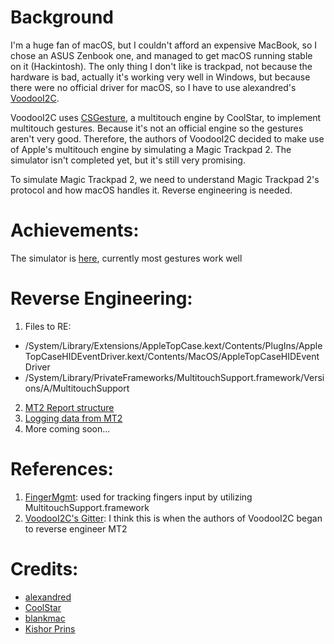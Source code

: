 # Background
I'm a huge fan of macOS, but I couldn't afford an expensive MacBook, so I chose an ASUS Zenbook one, and managed to get macOS running stable on it (Hackintosh). The only thing I don't like is trackpad, not because the hardware is bad, actually it's working very well in Windows, but because there were no official driver for macOS, so I have to use alexandred's [VoodooI2C](https://github.com/alexandred/VoodooI2C).

VoodooI2C uses [CSGesture](https://github.com/alexandred/VoodooI2C/tree/master/Multitouch%20Support/CSGesture), a multitouch engine by CoolStar, to implement multitouch gestures. Because it's not an official engine so the gestures aren't very good. Therefore, the authors of VoodooI2C decided to make use of Apple's multitouch engine by simulating a Magic Trackpad 2. The simulator isn't completed yet, but it's still very promising. 

To simulate Magic Trackpad 2, we need to understand Magic Trackpad 2's protocol and how macOS handles it. Reverse engineering is needed.

# Achievements:
The simulator is [here](https://github.com/alexandred/VoodooI2C/tree/native/Multitouch%20Support/Native), currently most gestures work well

# Reverse Engineering:
1. Files to RE:
* /System/Library/Extensions/AppleTopCase.kext/Contents/PlugIns/AppleTopCaseHIDEventDriver.kext/Contents/MacOS/AppleTopCaseHIDEventDriver
* /System/Library/PrivateFrameworks/MultitouchSupport.framework/Versions/A/MultitouchSupport
2. [MT2 Report structure](RE/Report%20structure.md)
3. [Logging data from MT2](RE/Logging%20data.md)
4. More coming soon...

# References:
1. [FingerMgmt](https://github.com/jnordberg/FingerMgmt): used for tracking fingers input by utilizing MultitouchSupport.framework
2. [VoodooI2C's Gitter](https://gitter.im/alexandred/VoodooI2C/archives/2017/11/18): I think this is when the authors of VoodooI2C began to reverse engineer MT2

# Credits:
* [alexandred](https://github.com/alexandred)
* [CoolStar](https://github.com/coolstar)
* [blankmac](https://github.com/blankmac)
* [Kishor Prins](https://github.com/kprinssu)
